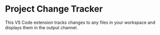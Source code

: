 
# Project Change Tracker

This VS Code extension tracks changes to any files in your workspace and displays them in the output channel.
